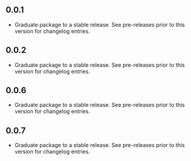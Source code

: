 ## 0.0.1

 - Graduate package to a stable release. See pre-releases prior to this version for changelog entries.

## 0.0.2

 - Graduate package to a stable release. See pre-releases prior to this version for changelog entries.


## 0.0.6

 - Graduate package to a stable release. See pre-releases prior to this version for changelog entries.


## 0.0.7

 - Graduate package to a stable release. See pre-releases prior to this version for changelog entries.